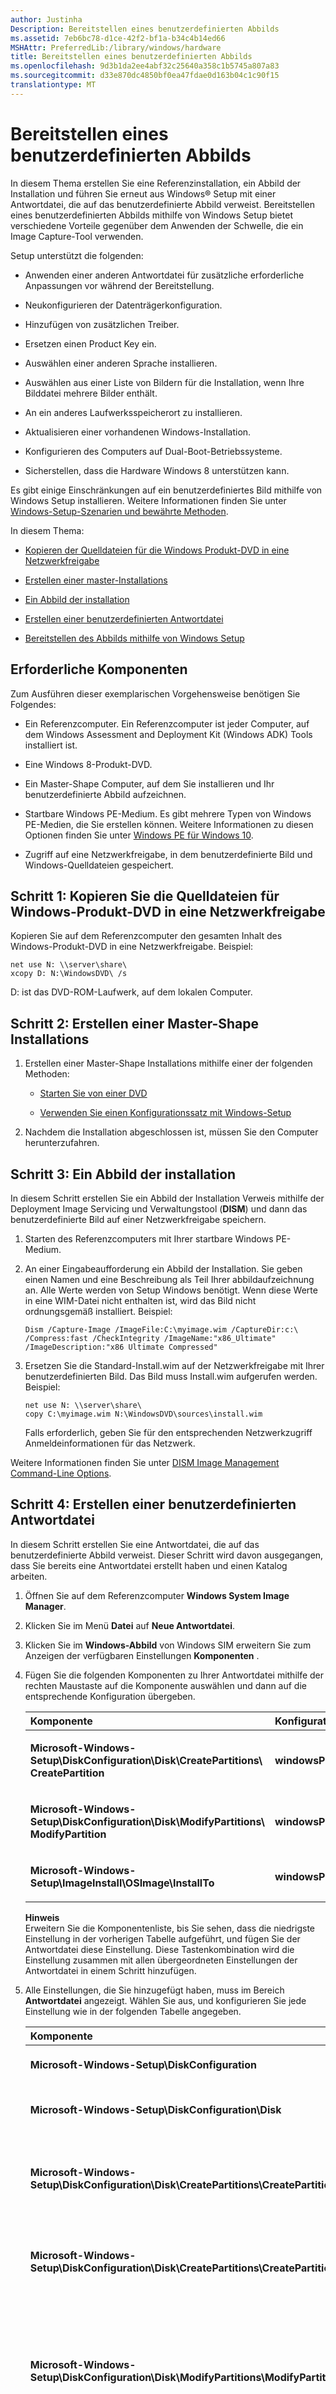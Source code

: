 ```yaml
---
author: Justinha
Description: Bereitstellen eines benutzerdefinierten Abbilds
ms.assetid: 7eb6bc78-d1ce-42f2-bf1a-b34c4b14ed66
MSHAttr: PreferredLib:/library/windows/hardware
title: Bereitstellen eines benutzerdefinierten Abbilds
ms.openlocfilehash: 9d3b1da2ee4abf32c25640a358c1b5745a807a83
ms.sourcegitcommit: d33e870dc4850bf0ea47fdae0d163b04c1c90f15
translationtype: MT
---
```

# <a name="deploy-a-custom-image"></a>Bereitstellen eines benutzerdefinierten Abbilds


In diesem Thema erstellen Sie eine Referenzinstallation, ein Abbild der Installation und führen Sie erneut aus Windows® Setup mit einer Antwortdatei, die auf das benutzerdefinierte Abbild verweist. Bereitstellen eines benutzerdefinierten Abbilds mithilfe von Windows Setup bietet verschiedene Vorteile gegenüber dem Anwenden der Schwelle, die ein Image Capture-Tool verwenden.

Setup unterstützt die folgenden:

-   Anwenden einer anderen Antwortdatei für zusätzliche erforderliche Anpassungen vor während der Bereitstellung.

-   Neukonfigurieren der Datenträgerkonfiguration.

-   Hinzufügen von zusätzlichen Treiber.

-   Ersetzen einen Product Key ein.

-   Auswählen einer anderen Sprache installieren.

-   Auswählen aus einer Liste von Bildern für die Installation, wenn Ihre Bilddatei mehrere Bilder enthält.

-   An ein anderes Laufwerksspeicherort zu installieren.

-   Aktualisieren einer vorhandenen Windows-Installation.

-   Konfigurieren des Computers auf Dual-Boot-Betriebssysteme.

-   Sicherstellen, dass die Hardware Windows 8 unterstützen kann.

Es gibt einige Einschränkungen auf ein benutzerdefiniertes Bild mithilfe von Windows Setup installieren. Weitere Informationen finden Sie unter [Windows-Setup-Szenarien und bewährte Methoden](windows-setup-scenarios-and-best-practices.md).

In diesem Thema:

-   [Kopieren der Quelldateien für die Windows Produkt-DVD in eine Netzwerkfreigabe](#bkmk-1)

-   [Erstellen einer master-Installations](#bkmk-2)

-   [Ein Abbild der installation](#bkmk-3)

-   [Erstellen einer benutzerdefinierten Antwortdatei](#bkmk-4)

-   [Bereitstellen des Abbilds mithilfe von Windows Setup](#bkmk-5)

## <a name="span-idprerequisitesspanspan-idprerequisitesspanspan-idprerequisitesspanprerequisites"></a><span id="Prerequisites"></span><span id="prerequisites"></span><span id="PREREQUISITES"></span>Erforderliche Komponenten


Zum Ausführen dieser exemplarischen Vorgehensweise benötigen Sie Folgendes:

-   Ein Referenzcomputer. Ein Referenzcomputer ist jeder Computer, auf dem Windows Assessment and Deployment Kit (Windows ADK) Tools installiert ist.

-   Eine Windows 8-Produkt-DVD.

-   Ein Master-Shape Computer, auf dem Sie installieren und Ihr benutzerdefinierte Abbild aufzeichnen.

-   Startbare Windows PE-Medium. Es gibt mehrere Typen von Windows PE-Medien, die Sie erstellen können. Weitere Informationen zu diesen Optionen finden Sie unter [Windows PE für Windows 10](winpe-intro.md).

-   Zugriff auf eine Netzwerkfreigabe, in dem benutzerdefinierte Bild und Windows-Quelldateien gespeichert.

## <a name="span-idbkmk1spanspan-idbkmk1spanstep-1-copy-the-windows-product-dvd-source-files-to-a-network-share"></a><span id="bkmk_1"></span><span id="BKMK_1"></span>Schritt 1: Kopieren Sie die Quelldateien für Windows-Produkt-DVD in eine Netzwerkfreigabe


Kopieren Sie auf dem Referenzcomputer den gesamten Inhalt des Windows-Produkt-DVD in eine Netzwerkfreigabe. Beispiel:

``` syntax
net use N: \\server\share\
xcopy D: N:\WindowsDVD\ /s
```

D: ist das DVD-ROM-Laufwerk, auf dem lokalen Computer.

## <a name="span-idbkmk2spanspan-idbkmk2spanstep-2-create-a-master-installation"></a><span id="bkmk_2"></span><span id="BKMK_2"></span>Schritt 2: Erstellen einer Master-Shape Installations


1.  Erstellen einer Master-Shape Installations mithilfe einer der folgenden Methoden:

    -   [Starten Sie von einer DVD](boot-from-a-dvd.md)

    -   [Verwenden Sie einen Konfigurationssatz mit Windows-Setup](use-a-configuration-set-with-windows-setup.md)

2.  Nachdem die Installation abgeschlossen ist, müssen Sie den Computer herunterzufahren.

## <a name="span-idbkmk3spanspan-idbkmk3spanstep-3-capture-an-image-of-the-installation"></a><span id="bkmk_3"></span><span id="BKMK_3"></span>Schritt 3: Ein Abbild der installation


In diesem Schritt erstellen Sie ein Abbild der Installation Verweis mithilfe der Deployment Image Servicing und Verwaltungstool (**DISM**) und dann das benutzerdefinierte Bild auf einer Netzwerkfreigabe speichern.

1.  Starten des Referenzcomputers mit Ihrer startbare Windows PE-Medium.

2.  An einer Eingabeaufforderung ein Abbild der Installation. Sie geben einen Namen und eine Beschreibung als Teil Ihrer abbildaufzeichnung an. Alle Werte werden von Setup Windows benötigt. Wenn diese Werte in eine WIM-Datei nicht enthalten ist, wird das Bild nicht ordnungsgemäß installiert. Beispiel:

    ``` syntax
    Dism /Capture-Image /ImageFile:C:\myimage.wim /CaptureDir:c:\ /Compress:fast /CheckIntegrity /ImageName:"x86_Ultimate" /ImageDescription:"x86 Ultimate Compressed"
    ```

3.  Ersetzen Sie die Standard-Install.wim auf der Netzwerkfreigabe mit Ihrer benutzerdefinierten Bild. Das Bild muss Install.wim aufgerufen werden. Beispiel:

    ``` syntax
    net use N: \\server\share\
    copy C:\myimage.wim N:\WindowsDVD\sources\install.wim
    ```

    Falls erforderlich, geben Sie für den entsprechenden Netzwerkzugriff Anmeldeinformationen für das Netzwerk.

Weitere Informationen finden Sie unter [DISM Image Management Command-Line Options](dism-image-management-command-line-options-s14.md).

## <a name="span-idbkmk4spanspan-idbkmk4spanstep-4-create-a-custom-answer-file"></a><span id="bkmk_4"></span><span id="BKMK_4"></span>Schritt 4: Erstellen einer benutzerdefinierten Antwortdatei


In diesem Schritt erstellen Sie eine Antwortdatei, die auf das benutzerdefinierte Abbild verweist. Dieser Schritt wird davon ausgegangen, dass Sie bereits eine Antwortdatei erstellt haben und einen Katalog arbeiten.

1.  Öffnen Sie auf dem Referenzcomputer **Windows System Image Manager**.

2.  Klicken Sie im Menü **Datei** auf **Neue Antwortdatei**.

3.  Klicken Sie im **Windows-Abbild** von Windows SIM erweitern Sie zum Anzeigen der verfügbaren Einstellungen **Komponenten** .

4.  Fügen Sie die folgenden Komponenten zu Ihrer Antwortdatei mithilfe der rechten Maustaste auf die Komponente auswählen und dann auf die entsprechende Konfiguration übergeben.

    <table>
    <colgroup>
    <col width="50%" />
    <col width="50%" />
    </colgroup>
    <thead>
    <tr class="header">
    <th align="left">Komponente</th>
    <th align="left">Konfigurationsphasen</th>
    </tr>
    </thead>
    <tbody>
    <tr class="odd">
    <td align="left"><p><strong>Microsoft-Windows-Setup\DiskConfiguration\Disk\CreatePartitions\ CreatePartition</strong></p></td>
    <td align="left"><p><strong>windowsPE</strong></p></td>
    </tr>
    <tr class="even">
    <td align="left"><p><strong>Microsoft-Windows-Setup\DiskConfiguration\Disk\ModifyPartitions\ ModifyPartition</strong></p></td>
    <td align="left"><p><strong>windowsPE</strong></p></td>
    </tr>
    <tr class="odd">
    <td align="left"><p><strong>Microsoft-Windows-Setup\ImageInstall\OSImage\InstallTo</strong></p></td>
    <td align="left"><p><strong>windowsPE</strong></p></td>
    </tr>
    </tbody>
    </table>

    **Hinweis**  
    Erweitern Sie die Komponentenliste, bis Sie sehen, dass die niedrigste Einstellung in der vorherigen Tabelle aufgeführt, und fügen Sie der Antwortdatei diese Einstellung. Diese Tastenkombination wird die Einstellung zusammen mit allen übergeordneten Einstellungen der Antwortdatei in einem Schritt hinzufügen.

5.  Alle Einstellungen, die Sie hinzugefügt haben, muss im Bereich **Antwortdatei** angezeigt. Wählen Sie aus, und konfigurieren Sie jede Einstellung wie in der folgenden Tabelle angegeben.

    <table>
    <colgroup>
    <col width="50%" />
    <col width="50%" />
    </colgroup>
    <thead>
    <tr class="header">
    <th align="left">Komponente</th>
    <th align="left">Wert</th>
    </tr>
    </thead>
    <tbody>
    <tr class="odd">
    <td align="left"><p><strong>Microsoft-Windows-Setup\DiskConfiguration</strong></p></td>
    <td align="left"><pre class="syntax" space="preserve"><code>WillShowUI = OnError</code></pre></td>
    </tr>
    <tr class="even">
    <td align="left"><p><strong>Microsoft-Windows-Setup\DiskConfiguration\Disk</strong></p></td>
    <td align="left"><pre class="syntax" space="preserve"><code>DiskID = 0
    WillWipeDisk = true</code></pre></td>
    </tr>
    <tr class="odd">
    <td align="left"><p><strong>Microsoft-Windows-Setup\DiskConfiguration\Disk\CreatePartitions\CreatePartition</strong></p></td>
    <td align="left"><pre class="syntax" space="preserve"><code>Extend = false
    Order = 1
    Size = 300</code></pre>
    <pre class="syntax" space="preserve"><code>Type = Primary</code></pre></td>
    </tr>
    <tr class="even">
    <td align="left"><p><strong>Microsoft-Windows-Setup\DiskConfiguration\Disk\CreatePartitions\CreatePartition</strong></p></td>
    <td align="left"><pre class="syntax" space="preserve"><code>Extend = true
    Order = 2</code></pre>
    <pre class="syntax" space="preserve"><code>Type = Primary</code></pre></td>
    </tr>
    <tr class="odd">
    <td align="left"><p><strong>Microsoft-Windows-Setup\DiskConfiguration\Disk\ModifyPartitions\ModifyPartition</strong></p></td>
    <td align="left"><pre class="syntax" space="preserve"><code>Active = true
    Extend = false
    Format = NTFS
    Label = System
    Letter = S
    Order = 1
    PartitionID = 1</code></pre></td>
    </tr>
    <tr class="even">
    <td align="left"><p><strong>Microsoft-Windows-Setup\DiskConfiguration\Disk\ModifyPartitions\ModifyPartition</strong></p></td>
    <td align="left"><pre class="syntax" space="preserve"><code>Extend = false
    Format = NTFS
    Label = Windows
    Letter = C
    Order = 2
    PartitionID = 2</code></pre>
    <p></p></td>
    </tr>
    <tr class="odd">
    <td align="left"><p><strong>Microsoft-Windows-Setup\ImageInstall\OSImage\</ starken ></p></td>
    <td align="left"><pre class="syntax" space="preserve"><code>WillShowUI = OnError</code></pre></td>
    </tr>
    <tr class="even">
    <td align="left"><p><strong>Microsoft-Windows-Setup\ImageInstall\OSImage\InstallTo</strong></p></td>
    <td align="left"><pre class="syntax" space="preserve"><code>DiskID = 0
    PartitionID = 2</code></pre></td>
    </tr>
    </tbody>
    </table>

6.  Kopieren Sie die Antwortdatei an einem Speicherort im Netzwerk, in einem Eingabeaufforderungsfenster. Beispiel:

    ``` syntax
    net use N: \\server\share\
    md N:\AnswerFiles
    copy C:\deploy_unattend.xml N:\AnswerFiles\
    ```

    Falls erforderlich, geben Sie für den entsprechenden Netzwerkzugriff Anmeldeinformationen für das Netzwerk.

## <a name="span-idbkmk5spanspan-idbkmk5spanstep-5-deploy-the-image-by-using-windows-setup"></a><span id="bkmk_5"></span><span id="BKMK_5"></span>Schritt 5: Bereitstellen des Abbilds mithilfe von Windows Setup


In diesem Schritt wird das benutzerdefinierte Abbild von einer Netzwerkfreigabe auf einem Zielcomputer bereitgestellt.

1.  Starten Sie den Zielcomputer mithilfe des startbaren Windows PE-Mediums.

2.  Verbinden mit der Netzwerkfreigabe, die im angegebenen [Schritt 4: erstellen eine benutzerdefinierten Antwortdatei](#bkmk-4), und führen Sie Setup mit Ihrer Antwortdatei. Beispiel:

    ``` syntax
    net use N: \\server\share
    N:\WindowsDVD\setup /unattend:N:\AnswerFiles\deploy_unattend.xml
    ```

    Falls erforderlich, geben Sie für den entsprechenden Netzwerkzugriff Anmeldeinformationen für das Netzwerk.

## <a name="span-idnextstepsspanspan-idnextstepsspanspan-idnextstepsspannext-steps"></a><span id="Next_Steps"></span><span id="next_steps"></span><span id="NEXT_STEPS"></span>Nächste Schritte


Sie können die Antwortdatei so zusätzliche Optionen gehören weiter anpassen. Sie können auch eine Bereitstellung DVDs erstellen, die den gleichen Inhalt enthält, den auf der Netzwerkfreigabe enthalten. Eine einzelne Bereitstellung DVD bietet eine portable Installation-Lösung, die keine Netzwerk- oder zusätzlichen Ressourcen benötigt. Der Prozess umfasst eine Konfiguration festgelegt und alle Quelldateien auf einer einzigen DVD Neuaufnahme erstellen.

**Wichtige**  
DVD-Medien, die Sie erstellen ist ausschließlich für die interne Bereitstellung Verwendung. Sie können keine Datenträger verteilen.

 

## <a name="span-idrelatedtopicsspanrelated-topics"></a><span id="related_topics"></span>Verwandte Themen


[Technische Referenz zu Windows Setup](windows-setup-technical-reference.md)

[Starten Sie von einer DVD](boot-from-a-dvd.md)

[Verwenden Sie einen Konfigurationssatz mit Windows-Setup](use-a-configuration-set-with-windows-setup.md)

[Windows im Überwachungsmodus oder OOBE Boot](boot-windows-to-audit-mode-or-oobe.md)

[Hinzufügen von Gerätetreibern Windows während der Installation von Windows](add-device-drivers-to-windows-during-windows-setup.md)

[Hinzufügen eines benutzerdefinierten Skripts zu Windows Setup](add-a-custom-script-to-windows-setup.md)

 

 






